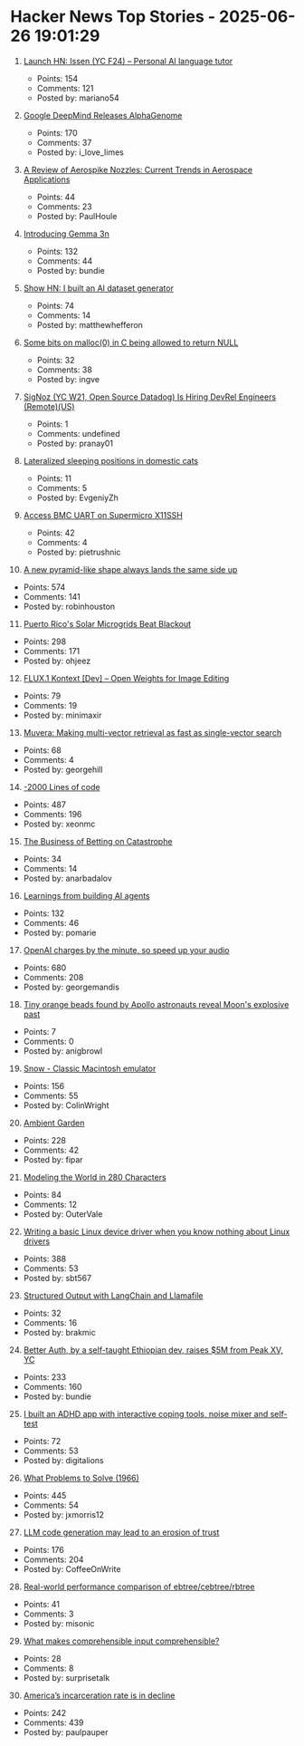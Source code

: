 # Hacker News Top Stories - 2025-06-26 19:01:29

1. [Launch HN: Issen (YC F24) – Personal AI language tutor](undefined)
   - Points: 154
   - Comments: 121
   - Posted by: mariano54

2. [Google DeepMind Releases AlphaGenome](https://deepmind.google/discover/blog/alphagenome-ai-for-better-understanding-the-genome/)
   - Points: 170
   - Comments: 37
   - Posted by: i_love_limes

3. [A Review of Aerospike Nozzles: Current Trends in Aerospace Applications](https://www.mdpi.com/2226-4310/12/6/519)
   - Points: 44
   - Comments: 23
   - Posted by: PaulHoule

4. [Introducing Gemma 3n](https://developers.googleblog.com/en/introducing-gemma-3n-developer-guide/)
   - Points: 132
   - Comments: 44
   - Posted by: bundie

5. [Show HN: I built an AI dataset generator](https://github.com/metabase/dataset-generator)
   - Points: 74
   - Comments: 14
   - Posted by: matthewhefferon

6. [Some bits on malloc(0) in C being allowed to return NULL](https://utcc.utoronto.ca/~cks/space/blog/programming/CZeroSizeMallocSomeNotes)
   - Points: 32
   - Comments: 38
   - Posted by: ingve

7. [SigNoz (YC W21, Open Source Datadog) Is Hiring DevRel Engineers (Remote)(US)](https://www.ycombinator.com/companies/signoz/jobs/cPaxcxt-devrel-engineer-remote-us-time-zones)
   - Points: 1
   - Comments: undefined
   - Posted by: pranay01

8. [Lateralized sleeping positions in domestic cats](https://www.cell.com/current-biology/fulltext/S0960-9822(25)00507-X?_returnURL=https%3A%2F%2Flinkinghub.elsevier.com%2Fretrieve%2Fpii%2FS096098222500507X%3Fshowall%3Dtrue)
   - Points: 11
   - Comments: 5
   - Posted by: EvgeniyZh

9. [Access BMC UART on Supermicro X11SSH](https://github.com/zarhus/zarhusbmc/discussions/3)
   - Points: 42
   - Comments: 4
   - Posted by: pietrushnic

10. [A new pyramid-like shape always lands the same side up](https://www.quantamagazine.org/a-new-pyramid-like-shape-always-lands-the-same-side-up-20250625/)
   - Points: 574
   - Comments: 141
   - Posted by: robinhouston

11. [Puerto Rico's Solar Microgrids Beat Blackout](https://spectrum.ieee.org/puerto-rico-solar-microgrids)
   - Points: 298
   - Comments: 171
   - Posted by: ohjeez

12. [FLUX.1 Kontext [Dev] – Open Weights for Image Editing](https://bfl.ai/announcements/flux-1-kontext-dev)
   - Points: 79
   - Comments: 19
   - Posted by: minimaxir

13. [Muvera: Making multi-vector retrieval as fast as single-vector search](https://research.google/blog/muvera-making-multi-vector-retrieval-as-fast-as-single-vector-search/)
   - Points: 68
   - Comments: 4
   - Posted by: georgehill

14. [-2000 Lines of code](https://www.folklore.org/Negative_2000_Lines_Of_Code.html)
   - Points: 487
   - Comments: 196
   - Posted by: xeonmc

15. [The Business of Betting on Catastrophe](https://thereader.mitpress.mit.edu/the-business-of-betting-on-catastrophe/)
   - Points: 34
   - Comments: 14
   - Posted by: anarbadalov

16. [Learnings from building AI agents](https://www.cubic.dev/blog/learnings-from-building-ai-agents)
   - Points: 132
   - Comments: 46
   - Posted by: pomarie

17. [OpenAI charges by the minute, so speed up your audio](https://george.mand.is/2025/06/openai-charges-by-the-minute-so-make-the-minutes-shorter/)
   - Points: 680
   - Comments: 208
   - Posted by: georgemandis

18. [Tiny orange beads found by Apollo astronauts reveal Moon's explosive past](https://www.sciencedaily.com/releases/2025/06/250616040233.htm)
   - Points: 7
   - Comments: 0
   - Posted by: anigbrowl

19. [Snow - Classic Macintosh emulator](https://snowemu.com/)
   - Points: 156
   - Comments: 55
   - Posted by: ColinWright

20. [Ambient Garden](https://ambient.garden)
   - Points: 228
   - Comments: 42
   - Posted by: fipar

21. [Modeling the World in 280 Characters](https://tympanus.net/codrops/2025/06/23/modeling-the-world-in-280-characters/)
   - Points: 84
   - Comments: 12
   - Posted by: OuterVale

22. [Writing a basic Linux device driver when you know nothing about Linux drivers](https://crescentro.se/posts/writing-drivers/)
   - Points: 388
   - Comments: 53
   - Posted by: sbt567

23. [Structured Output with LangChain and Llamafile](https://blog.brakmic.com/structured-output-with-langchain-and-llamafile/)
   - Points: 32
   - Comments: 16
   - Posted by: brakmic

24. [Better Auth, by a self-taught Ethiopian dev, raises $5M from Peak XV, YC](https://techcrunch.com/2025/06/25/this-self-taught-ethiopian-dev-built-an-authentication-tool-and-got-into-yc/)
   - Points: 233
   - Comments: 160
   - Posted by: bundie

25. [I built an ADHD app with interactive coping tools, noise mixer and self-test](https://www.adhdhelp.app/en)
   - Points: 72
   - Comments: 53
   - Posted by: digitalions

26. [What Problems to Solve (1966)](http://genius.cat-v.org/richard-feynman/writtings/letters/problems)
   - Points: 445
   - Comments: 54
   - Posted by: jxmorris12

27. [LLM code generation may lead to an erosion of trust](https://jaysthoughts.com/aithoughts1)
   - Points: 176
   - Comments: 204
   - Posted by: CoffeeOnWrite

28. [Real-world performance comparison of ebtree/cebtree/rbtree](http://wtarreau.blogspot.com/2025/06/real-world-performance-comparison-of.html)
   - Points: 41
   - Comments: 3
   - Posted by: misonic

29. [What makes comprehensible input comprehensible?](https://cij-analysis.streamlit.app)
   - Points: 28
   - Comments: 8
   - Posted by: surprisetalk

30. [America’s incarceration rate is in decline](https://www.theatlantic.com/ideas/archive/2025/06/prisoner-populations-are-plummeting/683310/)
   - Points: 242
   - Comments: 439
   - Posted by: paulpauper

